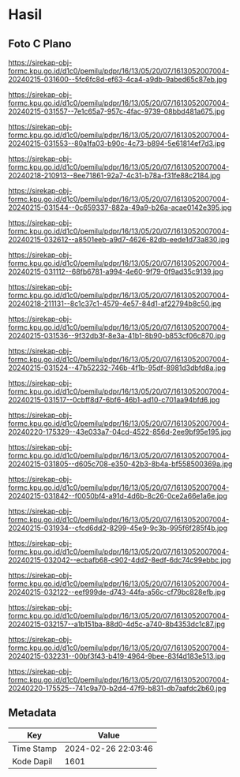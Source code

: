 # Hasil

## Foto C Plano

https://sirekap-obj-formc.kpu.go.id/d1c0/pemilu/pdpr/16/13/05/20/07/1613052007004-20240215-031600--5fc6fc8d-ef63-4ca4-a9db-9abed65c87eb.jpg

https://sirekap-obj-formc.kpu.go.id/d1c0/pemilu/pdpr/16/13/05/20/07/1613052007004-20240215-031557--7e1c65a7-957c-4fac-9739-08bbd481a675.jpg

https://sirekap-obj-formc.kpu.go.id/d1c0/pemilu/pdpr/16/13/05/20/07/1613052007004-20240215-031553--80a1fa03-b90c-4c73-b894-5e61814ef7d3.jpg

https://sirekap-obj-formc.kpu.go.id/d1c0/pemilu/pdpr/16/13/05/20/07/1613052007004-20240218-210913--8ee71861-92a7-4c31-b78a-f31fe88c2184.jpg

https://sirekap-obj-formc.kpu.go.id/d1c0/pemilu/pdpr/16/13/05/20/07/1613052007004-20240215-031544--0c659337-882a-49a9-b26a-acae0142e395.jpg

https://sirekap-obj-formc.kpu.go.id/d1c0/pemilu/pdpr/16/13/05/20/07/1613052007004-20240215-032612--a8501eeb-a9d7-4626-82db-eede1d73a830.jpg

https://sirekap-obj-formc.kpu.go.id/d1c0/pemilu/pdpr/16/13/05/20/07/1613052007004-20240215-031112--68fb6781-a994-4e60-9f79-0f9ad35c9139.jpg

https://sirekap-obj-formc.kpu.go.id/d1c0/pemilu/pdpr/16/13/05/20/07/1613052007004-20240218-211131--8c1c37c1-4579-4e57-84d1-af22794b8c50.jpg

https://sirekap-obj-formc.kpu.go.id/d1c0/pemilu/pdpr/16/13/05/20/07/1613052007004-20240215-031536--9f32db3f-8e3a-41b1-8b90-b853cf06c870.jpg

https://sirekap-obj-formc.kpu.go.id/d1c0/pemilu/pdpr/16/13/05/20/07/1613052007004-20240215-031524--47b52232-746b-4f1b-95df-8981d3dbfd8a.jpg

https://sirekap-obj-formc.kpu.go.id/d1c0/pemilu/pdpr/16/13/05/20/07/1613052007004-20240215-031517--0cbff8d7-6bf6-46b1-ad10-c701aa94bfd6.jpg

https://sirekap-obj-formc.kpu.go.id/d1c0/pemilu/pdpr/16/13/05/20/07/1613052007004-20240220-175329--43e033a7-04cd-4522-856d-2ee9bf95e195.jpg

https://sirekap-obj-formc.kpu.go.id/d1c0/pemilu/pdpr/16/13/05/20/07/1613052007004-20240215-031805--d605c708-e350-42b3-8b4a-bf558500369a.jpg

https://sirekap-obj-formc.kpu.go.id/d1c0/pemilu/pdpr/16/13/05/20/07/1613052007004-20240215-031842--f0050bf4-a91d-4d6b-8c26-0ce2a66e1a6e.jpg

https://sirekap-obj-formc.kpu.go.id/d1c0/pemilu/pdpr/16/13/05/20/07/1613052007004-20240215-031934--cfcd6dd2-8299-45e9-9c3b-995f6f285f4b.jpg

https://sirekap-obj-formc.kpu.go.id/d1c0/pemilu/pdpr/16/13/05/20/07/1613052007004-20240215-032042--ecbafb68-c902-4dd2-8edf-6dc74c99ebbc.jpg

https://sirekap-obj-formc.kpu.go.id/d1c0/pemilu/pdpr/16/13/05/20/07/1613052007004-20240215-032122--eef999de-d743-44fa-a56c-cf79bc828efb.jpg

https://sirekap-obj-formc.kpu.go.id/d1c0/pemilu/pdpr/16/13/05/20/07/1613052007004-20240215-032157--a1b151ba-88d0-4d5c-a740-8b4353dc1c87.jpg

https://sirekap-obj-formc.kpu.go.id/d1c0/pemilu/pdpr/16/13/05/20/07/1613052007004-20240215-032231--00bf3f43-b419-4964-9bee-83f4d183e513.jpg

https://sirekap-obj-formc.kpu.go.id/d1c0/pemilu/pdpr/16/13/05/20/07/1613052007004-20240220-175525--741c9a70-b2d4-47f9-b831-db7aafdc2b60.jpg


## Metadata

| Key        | Value               |
| ---------- | ------------------- |
| Time Stamp | 2024-02-26 22:03:46 |
| Kode Dapil | 1601                |



